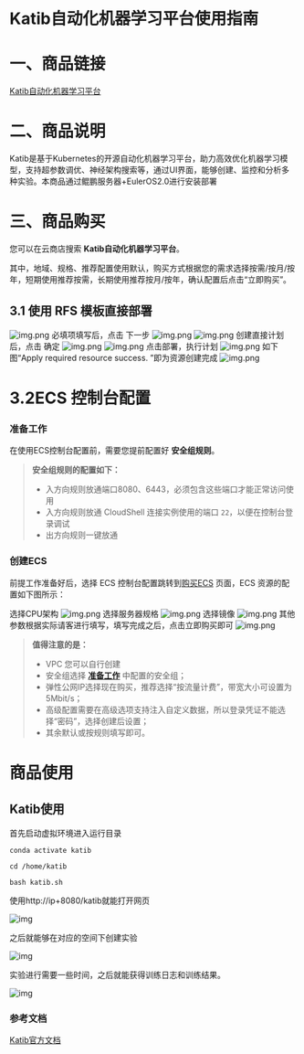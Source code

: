 # Katib自动化机器学习平台使用指南



# 一、商品链接



[Katib自动化机器学习平台](https://marketplace.huaweicloud.com/hidden/contents/3a074167-a9ef-4a8f-a2f9-9de9a7aa255c#productid=OFFI1154254888928055296)

# 二、商品说明



Katib是基于Kubernetes的开源自动化机器学习平台，助力高效优化机器学习模型，支持超参数调优、神经架构搜索等，通过UI界面，能够创建、监控和分析多种实验。本商品通过鲲鹏服务器+EulerOS2.0进行安装部署

# 三、商品购买



您可以在云商店搜索 **Katib自动化机器学习平台**。

其中，地域、规格、推荐配置使用默认，购买方式根据您的需求选择按需/按月/按年，短期使用推荐按需，长期使用推荐按月/按年，确认配置后点击“立即购买”。

## 3.1 使用 RFS 模板直接部署



![img.png](images/img1.png) 
必填项填写后，点击 下一步
![img.png](images/img2.png)
![img.png](images/img3.png)
创建直接计划后，点击 确定
![img.png](images/img4.png)
![img.png](images/img5.png)
点击部署，执行计划
![img.png](images/img6.png)
如下图“Apply required resource success. ”即为资源创建完成
![img.png](images/img7.png)

# 3.2ECS 控制台配置



### 准备工作



在使用ECS控制台配置前，需要您提前配置好 **安全组规则**。

> **安全组规则的配置如下：**
>
> - 入方向规则放通端口8080、6443，必须包含这些端口才能正常访问使用
> - 入方向规则放通 CloudShell 连接实例使用的端口 `22`，以便在控制台登录调试
> - 出方向规则一键放通

### 创建ECS



前提工作准备好后，选择 ECS 控制台配置跳转到[购买ECS](https://support.huaweicloud.com/qs-ecs/ecs_01_0103.html) 页面，ECS 资源的配置如下图所示：

选择CPU架构 
![img.png](images/img8.png)
选择服务器规格 ![img.png](images/img9.png)
选择镜像 ![img.png](images/img10.png)
其他参数根据实际请客进行填写，填写完成之后，点击立即购买即可 
![img.png](images/img11.png)

> **值得注意的是：**
>
> - VPC 您可以自行创建
> - 安全组选择 [**准备工作**](#准备工作) 中配置的安全组；
> - 弹性公网IP选择现在购买，推荐选择“按流量计费”，带宽大小可设置为5Mbit/s；
> - 高级配置需要在高级选项支持注入自定义数据，所以登录凭证不能选择“密码”，选择创建后设置；
> - 其余默认或按规则填写即可。

# 商品使用



## Katib使用

首先启动虚拟环境进入运行目录

```
conda activate katib

cd /home/katib

bash katib.sh
```

使用http://ip+8080/katib就能打开网页

![img](images/img_1.png)


之后就能够在对应的空间下创建实验

![img](images/img_2.png) 

实验进行需要一些时间，之后就能获得训练日志和训练结果。

![img](images/img_3.png) 


### 参考文档



[Katib官方文档](https://github.com/kubeflow/katib)
